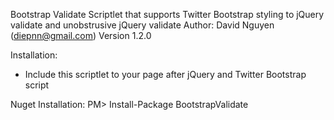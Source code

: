 Bootstrap Validate Scriptlet that supports Twitter Bootstrap styling to 
jQuery validate and unobstrusive jQuery validate
Author: David Nguyen (diepnn@gmail.com)
Version 1.2.0


Installation:
- Include this scriptlet to your page after jQuery and Twitter Bootstrap script

Nuget Installation:
PM> Install-Package BootstrapValidate